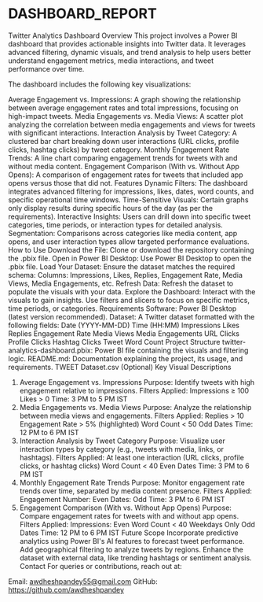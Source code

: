 # DASHBOARD_REPORT
Twitter Analytics Dashboard
Overview
This project involves a Power BI dashboard that provides actionable insights into Twitter data. It leverages advanced filtering, dynamic visuals, and trend analysis to help users better understand engagement metrics, media interactions, and tweet performance over time.

The dashboard includes the following key visualizations:

Average Engagement vs. Impressions: A graph showing the relationship between average engagement rates and total impressions, focusing on high-impact tweets.
Media Engagements vs. Media Views: A scatter plot analyzing the correlation between media engagements and views for tweets with significant interactions.
Interaction Analysis by Tweet Category: A clustered bar chart breaking down user interactions (URL clicks, profile clicks, hashtag clicks) by tweet category.
Monthly Engagement Rate Trends: A line chart comparing engagement trends for tweets with and without media content.
Engagement Comparison (With vs. Without App Opens): A comparison of engagement rates for tweets that included app opens versus those that did not.
Features
Dynamic Filters: The dashboard integrates advanced filtering for impressions, likes, dates, word counts, and specific operational time windows.
Time-Sensitive Visuals: Certain graphs only display results during specific hours of the day (as per the requirements).
Interactive Insights: Users can drill down into specific tweet categories, time periods, or interaction types for detailed analysis.
Segmentation: Comparisons across categories like media content, app opens, and user interaction types allow targeted performance evaluations.
How to Use
Download the File: Clone or download the repository containing the .pbix file.
Open in Power BI Desktop: Use Power BI Desktop to open the .pbix file.
Load Your Dataset: Ensure the dataset matches the required schema:
Columns: Impressions, Likes, Replies, Engagement Rate, Media Views, Media Engagements, etc.
Refresh Data: Refresh the dataset to populate the visuals with your data.
Explore the Dashboard: Interact with the visuals to gain insights. Use filters and slicers to focus on specific metrics, time periods, or categories.
Requirements
Software: Power BI Desktop (latest version recommended).
Dataset: A Twitter dataset formatted with the following fields:
Date (YYYY-MM-DD)
Time (HH:MM)
Impressions
Likes
Replies
Engagement Rate
Media Views
Media Engagements
URL Clicks
Profile Clicks
Hashtag Clicks
Tweet Word Count
Project Structure
twitter-analytics-dashboard.pbix: Power BI file containing the visuals and filtering logic.
README.md: Documentation explaining the project, its usage, and requirements.
TWEET Dataset.csv (Optional)
Key Visual Descriptions
1. Average Engagement vs. Impressions
Purpose: Identify tweets with high engagement relative to impressions.
Filters Applied:
Impressions ≥ 100
Likes > 0
Time: 3 PM to 5 PM IST
2. Media Engagements vs. Media Views
Purpose: Analyze the relationship between media views and engagements.
Filters Applied:
Replies > 10
Engagement Rate > 5% (highlighted)
Word Count < 50
Odd Dates
Time: 12 PM to 6 PM IST
3. Interaction Analysis by Tweet Category
Purpose: Visualize user interaction types by category (e.g., tweets with media, links, or hashtags).
Filters Applied:
At least one interaction (URL clicks, profile clicks, or hashtag clicks)
Word Count < 40
Even Dates
Time: 3 PM to 6 PM IST
4. Monthly Engagement Rate Trends
Purpose: Monitor engagement rate trends over time, separated by media content presence.
Filters Applied:
Engagement Number: Even
Dates: Odd
Time: 3 PM to 6 PM IST
5. Engagement Comparison (With vs. Without App Opens)
Purpose: Compare engagement rates for tweets with and without app opens.
Filters Applied:
Impressions: Even
Word Count < 40
Weekdays Only
Odd Dates
Time: 12 PM to 6 PM IST
Future Scope
Incorporate predictive analytics using Power BI's AI features to forecast tweet performance.
Add geographical filtering to analyze tweets by regions.
Enhance the dataset with external data, like trending hashtags or sentiment analysis.
Contact
For queries or contributions, reach out at:

Email: awdheshpandey55@gmail.com
GitHub: https://github.com/awdheshpandey
